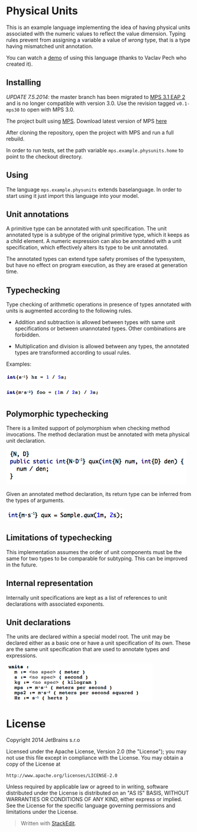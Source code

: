 Physical Units
================

This is an example language implementing the idea of having physical units associated with the numeric values to reflect the value dimension. Typing rules prevent from assigning a variable a value of _wrong_ type, that is a type having mismatched unit annotation.

You can watch a [demo][4] of using this language (thanks to Vaclav Pech who created it).

Installing
----------

*UPDATE 7.5.2014*: the master branch has been migrated to [MPS 3.1 EAP 2][3] and is no longer compatible with version 3.0. Use the revision tagged `v0.1-mps30` to open with MPS 3.0. 

The project built using [MPS][1]. Download latest version of MPS [here][2]

After cloning the repository, open the project with MPS and run a full rebuild.

In order to run tests, set the path variable `mps.example.physunits.home` to point to the checkout directory.

Using
-----

The language `mps.example.physunits` extends baselanguage. In order to start using it just import this language into your model. 

Unit annotations
----------------

A primitive type can be annotated with unit specification. The unit annotated type is a subtype of the original primitive type, which it keeps as a child element. A numeric expression can also be annotated with a unit specification, which effectively alters its type to be unit annotated.

The annotated types can extend type safety promises of the typesystem, but have no effect on program execution, as they are erased at generation time.

Typechecking
------------

Type checking of arithmetic operations in presence of types annotated with units is augmented according to the following rules. 

- Addition and subtraction is allowed between types with same unit specifications or between unannotated types. Other combinations are forbidden. 

- Multiplication and division is allowed between any types, the annotated types are transformed according to usual rules. 

Examples: 

![](img/example1.png)

![](img/example2.png)


Polymorphic typechecking
------------------------

There is a limited support of polymorphism when checking method invocations. The method declaration must be annotated with meta physical unit declaration. 

![](img/example4.png)

Given an annotated method declaration, its return type can be inferred from the types of arguments. 

![](img/example5.png)


Limitations of typechecking
---------------------------

This implementation assumes the order of unit components must be the same for two types to be comparable for subtyping. This can be improved in the future. 


Internal representation
-----------------------

Internally unit specifications are kept as a list of references to unit declarations with associated exponents. 

Unit declarations
-----------------

The units are declared within a special model root. The unit may be declared either as a basic one or have a unit specification of its own. These are the same unit specification that are used to annotate types and expressions.


![](img/example3.png)


License
=======

Copyright 2014 JetBrains s.r.o

Licensed under the Apache License, Version 2.0 (the "License"); you may not use this file except in compliance with the License. You may obtain a copy of the License at

    http://www.apache.org/licenses/LICENSE-2.0

Unless required by applicable law or agreed to in writing, software distributed under the License is distributed on an "AS IS" BASIS, WITHOUT WARRANTIES OR CONDITIONS OF ANY KIND, either express or implied.  See the License for the specific language governing permissions and limitations under the License.  



> Written with [StackEdit](https://stackedit.io/).

  [1]: http://www.jetbrains.com/mps/
  [2]: http://www.jetbrains.com/mps/download/index.html
  [3]: http://confluence.jetbrains.com/display/MPS/JetBrains+MPS+EAP+Download+Page
  [4]: http://youtu.be/ARbb9FiG-RY
